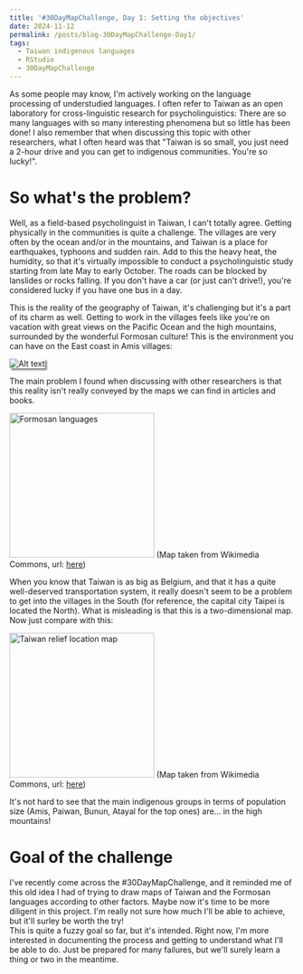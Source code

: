 ```yaml
---
title: '#30DayMapChallenge, Day 1: Setting the objectives'
date: 2024-11-12
permalink: /posts/blog-30DayMapChallenge-Day1/
tags:
  - Taiwan indigenous languages
  - RStudio
  - 30DayMapChallenge
---
```


As some people may know, I'm actively working on the language processing of understudied languages. I often refer to Taiwan as an open laboratory for cross-linguistic research for psycholinguistics: There are so many languages with so many interesting phenomena but so little has been done! I also remember that when discussing this topic with other researchers, what I often heard was that "Taiwan is so small, you just need a 2-hour drive and you can get to indigenous communities. You're so lucky!".

So what's the problem?
=====

Well, as a field-based psycholinguist in Taiwan, I can't totally agree. Getting physically in the communities is quite a challenge. The villages are very often by the ocean and/or in the mountains, and Taiwan is a place for earthquakes, typhoons and sudden rain. Add to this the heavy heat, the humidity, so that it's virtually impossible to conduct a psycholinguistic study starting from late May to early October. The roads can be blocked by lanslides or rocks falling. If you don't have a car (or just can't drive!), you're considered lucky  if you have one bus in a day.

This is the reality of the geography of Taiwan, it's challenging but it's a part of its charm as well. Getting to work in the villages feels like you're on vacation with great views on the Pacific Ocean and the high mountains, surrounded by the wonderful Formosan culture! This is the environment you can have on the East coast in Amis villages:

<img src="https://aymeric-collart.github.io/images/TaiwanEastCoast.jpg" alt="Alt text" style="box-shadow: 3px 3px 3px gray;">

The main problem I found when discussing with other researchers is that this reality isn't really conveyed by the maps we can find in articles and books.

<a title="Kwamikagami at English Wikipedia, CC BY-SA 3.0 &lt;https://creativecommons.org/licenses/by-sa/3.0&gt;, via Wikimedia Commons" href="https://commons.wikimedia.org/wiki/File:Formosan_languages.png"><img width="256" alt="Formosan languages" src="https://upload.wikimedia.org/wikipedia/commons/thumb/f/f3/Formosan_languages.png/256px-Formosan_languages.png?20090111200951"></a>
(Map taken from Wikimedia Commons, url: <a href="https://commons.wikimedia.org/wiki/File:Formosan_languages.png">here</a>)

When you know that Taiwan is as big as Belgium, and that it has a quite well-deserved transportation system, it really doesn't seem to be a problem to get into the villages in the South (for reference, the capital city Taipei is located the North). What is misleading is that this is a two-dimensional map. Now just compare with this:

<a title="Ksiom, CC BY-SA 3.0 &lt;http://creativecommons.org/licenses/by-sa/3.0/&gt;, via Wikimedia Commons" href="https://commons.wikimedia.org/wiki/File:Taiwan_relief_location_map.png"><img width="256" alt="Taiwan relief location map" src="https://upload.wikimedia.org/wikipedia/commons/6/6e/Taiwan_relief_location_map.png?20081023181717"></a>
(Map taken from Wikimedia Commons, url: <a href="https://commons.wikimedia.org/wiki/File:Taiwan_relief_location_map.png">here</a>)

It's not hard to see that the main indigenous groups in terms of population size (Amis, Paiwan, Bunun, Atayal for the top ones) are... in the high mountains!

Goal of the challenge
==========
I've recently come across the #30DayMapChallenge, and it reminded me of this old idea I had of trying to draw maps of Taiwan and the Formosan languages according to other factors. Maybe now it's time to be more diligent in this project. I'm really not sure how much I'll be able to achieve, but it'll surley be worth the try!
<br>
This is quite a fuzzy goal so far, but it's intended. Right now, I'm more interested in documenting the process and getting to understand what I'll be able to do. Just be prepared for many failures, but we'll surely learn a thing or two in the meantime. 